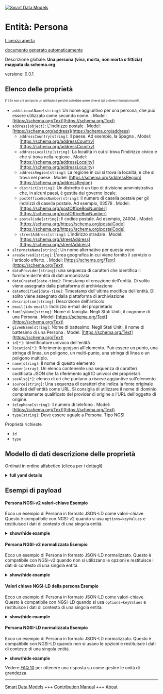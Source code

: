 <!-- 10-Header -->    
[![Smart Data Models](https://smartdatamodels.org/wp-content/uploads/2022/01/SmartDataModels_logo.png "Logo")](https://smartdatamodels.org)    
Entità: Persona    
===============<!-- /10-Header -->    
<!-- 15-License -->    
[Licenza aperta](https://github.com/smart-data-models//dataModel.Organization/blob/master/Person/LICENSE.md)    
[documento generato automaticamente](https://docs.google.com/presentation/d/e/2PACX-1vTs-Ng5dIAwkg91oTTUdt8ua7woBXhPnwavZ0FxgR8BsAI_Ek3C5q97Nd94HS8KhP-r_quD4H0fgyt3/pub?start=false&loop=false&delayms=3000#slide=id.gb715ace035_0_60)    
<!-- /15-License -->    
<!-- 20-Description -->    
Descrizione globale: **Una persona (viva, morta, non morta o fittizia) mappata da schema.org**    
versione: 0.0.1    
<!-- /20-Description -->    
<!-- 30-PropertiesList -->    
## Elenco delle proprietà    
<sup><sub>[*] Se non c'è un tipo in un attributo è perché potrebbe avere diversi tipi o diversi formati/modelli</sub></sup>.    
- `additionalName[string]`: Un nome aggiuntivo per una persona, che può essere utilizzato come secondo nome.  . Model: [https://schema.org/Text](https://schema.org/Text)- `address[object]`: L'indirizzo postale  . Model: [https://schema.org/address](https://schema.org/address)	- `addressCountry[string]`: Il paese. Ad esempio, la Spagna  . Model: [https://schema.org/addressCountry](https://schema.org/addressCountry)    
	- `addressLocality[string]`: La località in cui si trova l'indirizzo civico e che si trova nella regione  . Model: [https://schema.org/addressLocality](https://schema.org/addressLocality)    
	- `addressRegion[string]`: La regione in cui si trova la località, e che si trova nel paese  . Model: [https://schema.org/addressRegion](https://schema.org/addressRegion)    
	- `district[string]`: Un distretto è un tipo di divisione amministrativa che, in alcuni paesi, è gestita dal governo locale.      
	- `postOfficeBoxNumber[string]`: Il numero di casella postale per gli indirizzi di casella postale. Ad esempio, 03578  . Model: [https://schema.org/postOfficeBoxNumber](https://schema.org/postOfficeBoxNumber)    
	- `postalCode[string]`: Il codice postale. Ad esempio, 24004  . Model: [https://schema.org/https://schema.org/postalCode](https://schema.org/https://schema.org/postalCode)    
	- `streetAddress[string]`: L'indirizzo stradale  . Model: [https://schema.org/streetAddress](https://schema.org/streetAddress)    
- `alternateName[string]`: Un nome alternativo per questa voce  - `areaServed[string]`: L'area geografica in cui viene fornito il servizio o l'articolo offerto.  . Model: [https://schema.org/Text](https://schema.org/Text)- `dataProvider[string]`: una sequenza di caratteri che identifica il fornitore dell'entità di dati armonizzata  - `dateCreated[date-time]`: Timestamp di creazione dell'entità. Di solito viene assegnato dalla piattaforma di archiviazione  - `dateModified[date-time]`: Timestamp dell'ultima modifica dell'entità. Di solito viene assegnato dalla piattaforma di archiviazione  - `description[string]`: Descrizione dell'articolo  - `email[idn-email]`: Indirizzo e-mail del proprietario  - `familyName[string]`: Nome di famiglia. Negli Stati Uniti, il cognome di una Persona  . Model: [https://schema.org/Text](https://schema.org/Text)- `givenName[string]`: Nome di battesimo. Negli Stati Uniti, il nome di battesimo di una Persona  . Model: [https://schema.org/Text](https://schema.org/Text)- `id[*]`: Identificatore univoco dell'entità  - `location[*]`: Riferimento geojson all'elemento. Può essere un punto, una stringa di linea, un poligono, un multi-punto, una stringa di linea o un poligono multiplo.  - `name[string]`: Il nome di questo elemento  - `owner[array]`: Un elenco contenente una sequenza di caratteri codificata JSON che fa riferimento agli ID univoci dei proprietari.  - `seeAlso[*]`: elenco di uri che puntano a risorse aggiuntive sull'elemento  - `source[string]`: Una sequenza di caratteri che indica la fonte originale dei dati dell'entità come URL. Si consiglia di utilizzare il nome di dominio completamente qualificato del provider di origine o l'URL dell'oggetto di origine.  - `telephone[string]`: Il numero di telefono  . Model: [https://schema.org/Text](https://schema.org/Text)- `type[string]`: Deve essere uguale a Persona. Tipo NGSI  <!-- /30-PropertiesList -->    
<!-- 35-RequiredProperties -->    
Proprietà richieste    
- `id`  - `type`  <!-- /35-RequiredProperties -->    
<!-- 40-RequiredProperties -->    
<!-- /40-RequiredProperties -->    
<!-- 50-DataModelHeader -->    
## Modello di dati descrizione delle proprietà    
Ordinati in ordine alfabetico (clicca per i dettagli)    
<!-- /50-DataModelHeader -->    
<!-- 60-ModelYaml -->    
<details><summary><strong>full yaml details</strong></summary>      
```yaml    
Person:      
  description: 'A person (alive, dead, undead, or fictional) mapped from schema.org'      
  properties:      
    additionalName:      
      description: 'An additional name for a Person, can be used for a middle name'      
      type: string      
      x-ngsi:      
        model: https://schema.org/Text      
        type: Property      
    address:      
      description: The mailing address      
      properties:      
        addressCountry:      
          description: 'The country. For example, Spain'      
          type: string      
          x-ngsi:      
            model: https://schema.org/addressCountry      
            type: Property      
        addressLocality:      
          description: 'The locality in which the street address is, and which is in the region'      
          type: string      
          x-ngsi:      
            model: https://schema.org/addressLocality      
            type: Property      
        addressRegion:      
          description: 'The region in which the locality is, and which is in the country'      
          type: string      
          x-ngsi:      
            model: https://schema.org/addressRegion      
            type: Property      
        district:      
          description: 'A district is a type of administrative division that, in some countries, is managed by the local government'      
          type: string      
          x-ngsi:      
            type: Property      
        postOfficeBoxNumber:      
          description: 'The post office box number for PO box addresses. For example, 03578'      
          type: string      
          x-ngsi:      
            model: https://schema.org/postOfficeBoxNumber      
            type: Property      
        postalCode:      
          description: 'The postal code. For example, 24004'      
          type: string      
          x-ngsi:      
            model: https://schema.org/https://schema.org/postalCode      
            type: Property      
        streetAddress:      
          description: The street address      
          type: string      
          x-ngsi:      
            model: https://schema.org/streetAddress      
            type: Property      
        streetNr:      
          description: Number identifying a specific property on a public street      
          type: string      
          x-ngsi:      
            type: Property      
      type: object      
      x-ngsi:      
        model: https://schema.org/address      
        type: Property      
    alternateName:      
      description: An alternative name for this item      
      type: string      
      x-ngsi:      
        type: Property      
    areaServed:      
      description: The geographic area where a service or offered item is provided      
      type: string      
      x-ngsi:      
        model: https://schema.org/Text      
        type: Property      
    dataProvider:      
      description: A sequence of characters identifying the provider of the harmonised data entity      
      type: string      
      x-ngsi:      
        type: Property      
    dateCreated:      
      description: Entity creation timestamp. This will usually be allocated by the storage platform      
      format: date-time      
      type: string      
      x-ngsi:      
        type: Property      
    dateModified:      
      description: Timestamp of the last modification of the entity. This will usually be allocated by the storage platform      
      format: date-time      
      type: string      
      x-ngsi:      
        type: Property      
    description:      
      description: A description of this item      
      type: string      
      x-ngsi:      
        type: Property      
    email:      
      description: Email address of owner      
      format: idn-email      
      type: string      
      x-ngsi:      
        type: Property      
    familyName:      
      description: 'Family name. In the U.S., the last name of a Person'      
      type: string      
      x-ngsi:      
        model: https://schema.org/Text      
        type: Property      
    givenName:      
      description: 'Given name. In the U.S., the first name of a Person'      
      type: string      
      x-ngsi:      
        model: https://schema.org/Text      
        type: Property      
    id:      
      anyOf:      
        - description: Identifier format of any NGSI entity      
          maxLength: 256      
          minLength: 1      
          pattern: ^[\w\-\.\{\}\$\+\*\[\]`|~^@!,:\\]+$      
          type: string      
          x-ngsi:      
            type: Property      
        - description: Identifier format of any NGSI entity      
          format: uri      
          type: string      
          x-ngsi:      
            type: Property      
      description: Unique identifier of the entity      
      x-ngsi:      
        type: Property      
    location:      
      description: 'Geojson reference to the item. It can be Point, LineString, Polygon, MultiPoint, MultiLineString or MultiPolygon'      
      oneOf:      
        - description: Geojson reference to the item. Point      
          properties:      
            bbox:      
              items:      
                type: number      
              minItems: 4      
              type: array      
            coordinates:      
              items:      
                type: number      
              minItems: 2      
              type: array      
            type:      
              enum:      
                - Point      
              type: string      
          required:      
            - type      
            - coordinates      
          title: GeoJSON Point      
          type: object      
          x-ngsi:      
            type: GeoProperty      
        - description: Geojson reference to the item. LineString      
          properties:      
            bbox:      
              items:      
                type: number      
              minItems: 4      
              type: array      
            coordinates:      
              items:      
                items:      
                  type: number      
                minItems: 2      
                type: array      
              minItems: 2      
              type: array      
            type:      
              enum:      
                - LineString      
              type: string      
          required:      
            - type      
            - coordinates      
          title: GeoJSON LineString      
          type: object      
          x-ngsi:      
            type: GeoProperty      
        - description: Geojson reference to the item. Polygon      
          properties:      
            bbox:      
              items:      
                type: number      
              minItems: 4      
              type: array      
            coordinates:      
              items:      
                items:      
                  items:      
                    type: number      
                  minItems: 2      
                  type: array      
                minItems: 4      
                type: array      
              type: array      
            type:      
              enum:      
                - Polygon      
              type: string      
          required:      
            - type      
            - coordinates      
          title: GeoJSON Polygon      
          type: object      
          x-ngsi:      
            type: GeoProperty      
        - description: Geojson reference to the item. MultiPoint      
          properties:      
            bbox:      
              items:      
                type: number      
              minItems: 4      
              type: array      
            coordinates:      
              items:      
                items:      
                  type: number      
                minItems: 2      
                type: array      
              type: array      
            type:      
              enum:      
                - MultiPoint      
              type: string      
          required:      
            - type      
            - coordinates      
          title: GeoJSON MultiPoint      
          type: object      
          x-ngsi:      
            type: GeoProperty      
        - description: Geojson reference to the item. MultiLineString      
          properties:      
            bbox:      
              items:      
                type: number      
              minItems: 4      
              type: array      
            coordinates:      
              items:      
                items:      
                  items:      
                    type: number      
                  minItems: 2      
                  type: array      
                minItems: 2      
                type: array      
              type: array      
            type:      
              enum:      
                - MultiLineString      
              type: string      
          required:      
            - type      
            - coordinates      
          title: GeoJSON MultiLineString      
          type: object      
          x-ngsi:      
            type: GeoProperty      
        - description: Geojson reference to the item. MultiLineString      
          properties:      
            bbox:      
              items:      
                type: number      
              minItems: 4      
              type: array      
            coordinates:      
              items:      
                items:      
                  items:      
                    items:      
                      type: number      
                    minItems: 2      
                    type: array      
                  minItems: 4      
                  type: array      
                type: array      
              type: array      
            type:      
              enum:      
                - MultiPolygon      
              type: string      
          required:      
            - type      
            - coordinates      
          title: GeoJSON MultiPolygon      
          type: object      
          x-ngsi:      
            type: GeoProperty      
      x-ngsi:      
        type: GeoProperty      
    name:      
      description: The name of this item      
      type: string      
      x-ngsi:      
        type: Property      
    owner:      
      description: A List containing a JSON encoded sequence of characters referencing the unique Ids of the owner(s)      
      items:      
        anyOf:      
          - description: Identifier format of any NGSI entity      
            maxLength: 256      
            minLength: 1      
            pattern: ^[\w\-\.\{\}\$\+\*\[\]`|~^@!,:\\]+$      
            type: string      
            x-ngsi:      
              type: Property      
          - description: Identifier format of any NGSI entity      
            format: uri      
            type: string      
            x-ngsi:      
              type: Property      
        description: Unique identifier of the entity      
        x-ngsi:      
          type: Property      
      type: array      
      x-ngsi:      
        type: Property      
    seeAlso:      
      description: list of uri pointing to additional resources about the item      
      oneOf:      
        - items:      
            format: uri      
            type: string      
          minItems: 1      
          type: array      
        - format: uri      
          type: string      
      x-ngsi:      
        type: Property      
    source:      
      description: 'A sequence of characters giving the original source of the entity data as a URL. Recommended to be the fully qualified domain name of the source provider, or the URL to the source object'      
      type: string      
      x-ngsi:      
        type: Property      
    telephone:      
      description: The telephone number      
      type: string      
      x-ngsi:      
        model: https://schema.org/Text      
        type: Property      
    type:      
      description: It must be equal to Person. NGSI type      
      enum:      
        - Person      
      type: string      
      x-ngsi:      
        type: Property      
  required:      
    - id      
    - type      
  type: object      
  x-derived-from: https://schema.org/Person      
  x-disclaimer: 'Redistribution and use in source and binary forms, with or without modification, are permitted  provided that the license conditions are met. Copyleft (c) 2022 Contributors to Smart Data Models Program'      
  x-license-url: https://github.com/smart-data-models/dataModel.Organization/blob/master/Person/LICENSE.md      
  x-model-schema: https://smart-data-models.github.io/dataModel.Organization/Person/schema.json      
  x-model-tags: ""      
  x-version: 0.0.1      
```    
</details>      
<!-- /60-ModelYaml -->    
<!-- 70-MiddleNotes -->    
<!-- /70-MiddleNotes -->    
<!-- 80-Examples -->    
## Esempi di payload    
#### Persona NGSI-v2 valori-chiave Esempio    
Ecco un esempio di Persona in formato JSON-LD come valori-chiave. Questo è compatibile con NGSI-v2 quando si usa `options=keyValues` e restituisce i dati di contesto di una singola entità.    
<details><summary><strong>show/hide example</strong></summary>      
```json  
{  
  "id": "urn:ngsi-ld:dataModel:id:UZHW:27495447",  
  "type": "Person",  
  "dateCreated": "2022-05-07T06:43:37Z",  
  "dateModified": "2022-12-27T04:25:34Z",  
  "source": "",  
  "name": "CEO",  
  "alternateName": "",  
  "description": "",  
  "dataProvider": "",  
  "owner": [  
    "urn:ngsi-ld:dataModel:items:WQPT:65442393",  
    "urn:ngsi-ld:dataModel:items:ALHV:33053523"  
  ],  
  "seeAlso": [  
    "urn:ngsi-ld:dataModel:items:LHMU:67329694",  
    "urn:ngsi-ld:dataModel:items:MMZQ:64123812"  
  ],  
  "location": {  
    "type": "Point",  
    "coordinates": [  
      40.2403775,  
      170.070362  
    ]  
  },  
  "address": {  
    "streetAddress": "Franklinstrasse 13A",  
    "addressLocality": "Berlin",  
    "addressRegion": "Berlin",  
    "addressCountry": "Germany",  
    "postalCode": "10587",  
    "postOfficeBoxNumber": ""  
  },  
  "areaServed": "Worldwide",  
  "additionalName": "",  
  "familyName": "Ahle",  
  "givenName": "Ulrich",  
  "telephone": "+491741533348",  
  "email": "info@fiware.org"  
}  
```  
</details>    
#### Persona NGSI-v2 normalizzata Esempio    
Ecco un esempio di Persona in formato JSON-LD normalizzato. Questo è compatibile con NGSI-v2 quando non si utilizzano le opzioni e restituisce i dati di contesto di una singola entità.    
<details><summary><strong>show/hide example</strong></summary>      
```json  
{  
  "id": "urn:ngsi-ld:dataModel:id:UZHW:27495447",  
  "type": "Person",  
  "dateCreated": {  
    "type": "DateTime",  
    "value": "2022-05-07T06:43:37Z"  
  },  
  "dateModified": {  
    "type": "DateTime",  
    "value": "2022-12-27T04:25:34Z"  
  },  
  "source": {  
    "type": "Text",  
    "value": ""  
  },  
  "name": {  
    "type": "Text",  
    "value": "CEO"  
  },  
  "alternateName": {  
    "type": "Text",  
    "value": ""  
  },  
  "description": {  
    "type": "Text",  
    "value": ""  
  },  
  "dataProvider": {  
    "type": "Text",  
    "value": "Web"  
  },  
  "owner": {  
    "type": "StructuredValue",  
    "value": [  
      "urn:ngsi-ld:dataModel:items:WQPT:65442393",  
      "urn:ngsi-ld:dataModel:items:ALHV:33053523"  
    ]  
  },  
  "seeAlso": {  
    "type": "StructuredValue",  
    "value": [  
      "urn:ngsi-ld:dataModel:items:LHMU:67329694",  
      "urn:ngsi-ld:dataModel:items:MMZQ:64123812"  
    ]  
  },  
  "location": {  
    "type": "geo:json",  
    "value": {  
      "type": "Point",  
      "coordinates": [  
        52.52,  
        13.405  
      ]  
    }  
  },  
  "address": {  
    "type": "StructuredValue",  
    "value": {  
      "streetAddress": "Franklinstrasse 13A",  
      "addressLocality": "Berlin",  
      "addressRegion": "Berlin",  
      "addressCountry": "Germany",  
      "postalCode": "10587",  
      "postOfficeBoxNumber": ""  
    }  
  },  
  "areaServed": {  
    "type": "Text",  
    "value": "Worldwide"  
  },  
  "additionalName": {  
    "type": "Text",  
    "value": ""  
  },  
  "familyName": {  
    "type": "Text",  
    "value": "Ahle"  
  },  
  "givenName": {  
    "type": "Text",  
    "value": "Ulrich"  
  },  
  "telephone": {  
    "type": "Text",  
    "value": "+491741533348"  
  },  
  "email": {  
    "type": "Text",  
    "value": "info@fiware.org"  
  }  
}  
```  
</details>    
#### Valori chiave NGSI-LD della persona Esempio    
Ecco un esempio di Persona in formato JSON-LD come valori-chiave. Questo è compatibile con NGSI-LD quando si usa `options=keyValues` e restituisce i dati di contesto di una singola entità.    
<details><summary><strong>show/hide example</strong></summary>      
```json  
{  
  "id": "urn:ngsi-ld:dataModel:id:UZHW:27495447",  
  "type": "Person",  
  "dateCreated": "2022-05-07T06:43:37Z",  
  "dateModified": "2022-12-27T04:25:34Z",  
  "source": "",  
  "name": "CEO",  
  "alternateName": "",  
  "description": "",  
  "dataProvider": "",  
  "owner": [  
    "urn:ngsi-ld:dataModel:items:WQPT:65442393",  
    "urn:ngsi-ld:dataModel:items:ALHV:33053523"  
  ],  
  "seeAlso": [  
    "urn:ngsi-ld:dataModel:items:LHMU:67329694",  
    "urn:ngsi-ld:dataModel:items:MMZQ:64123812"  
  ],  
  "location": {  
    "type": "Point",  
    "coordinates": [  
      40.2403775,  
      170.070362  
    ]  
  },  
  "address": {  
    "streetAddress": "Franklinstrasse 13A",  
    "addressLocality": "Berlin",  
    "addressRegion": "Berlin",  
    "addressCountry": "Germany",  
    "postalCode": "10587",  
    "postOfficeBoxNumber": ""  
  },  
  "areaServed": "Worldwide",  
  "additionalName": "",  
  "familyName": "Ahle",  
  "givenName": "Ulrich",  
  "telephone": "+491741533348",  
  "email": "info@fiware.org",  
  "@context": [  
    "https://raw.githubusercontent.com/smart-data-models/dataModel.Organization/master/context.jsonld"  
  ]  
}  
```  
</details>    
#### Persona NGSI-LD normalizzata Esempio    
Ecco un esempio di Persona in formato JSON-LD normalizzato. Questo è compatibile con NGSI-LD quando non si usano le opzioni e restituisce i dati di contesto di una singola entità.    
<details><summary><strong>show/hide example</strong></summary>      
```json  
{  
  "id": "urn:ngsi-ld:dataModel:id:UZHW:27495447",  
  "type": "Person",  
  "dateCreated": {  
    "type": "Property",  
    "value": {  
      "@type": "date-time",  
      "@value": "2022-05-07T06:43:37Z"  
    }  
  },  
  "dateModified": {  
    "type": "Property",  
    "value": {  
      "@type": "date-time",  
      "@value": "2022-12-27T04:25:34Z"  
    }  
  },  
  "source": {  
    "type": "Property",  
    "value": ""  
  },  
  "name": {  
    "type": "Property",  
    "value": "CEO"  
  },  
  "alternateName": {  
    "type": "Property",  
    "value": ""  
  },  
  "description": {  
    "type": "Property",  
    "value": ""  
  },  
  "dataProvider": {  
    "type": "Property",  
    "value": "Web"  
  },  
  "owner": {  
    "type": "Property",  
    "value": [  
      "urn:ngsi-ld:dataModel:items:WQPT:65442393",  
      "urn:ngsi-ld:dataModel:items:ALHV:33053523"  
    ]  
  },  
  "seeAlso": {  
    "type": "Property",  
    "value": [  
      "urn:ngsi-ld:dataModel:items:LHMU:67329694",  
      "urn:ngsi-ld:dataModel:items:MMZQ:64123812"  
    ]  
  },  
  "location": {  
    "type": "Geoproperty",  
    "value": {  
      "type": "Point",  
      "coordinates": [  
        52.52,  
        13.4050  
      ]  
    }  
  },  
  "address": {  
    "type": "Property",  
    "value": {  
      "streetAddress": "Franklinstrasse 13A",  
      "addressLocality": "Berlin",  
      "addressRegion": "Berlin",  
      "addressCountry": "Germany",  
      "postalCode": "10587",  
      "postOfficeBoxNumber": ""  
    }  
  },  
  "areaServed": {  
    "type": "Property",  
    "value": "Worldwide"  
  },  
  "additionalName": {  
    "type": "Property",  
    "value": ""  
  },  
  "familyName": {  
    "type": "Property",  
    "value": "Ahle"  
  },  
  "givenName": {  
    "type": "Property",  
    "value": "Ulrich"  
  },  
  "telephone": {  
    "type": "Property",  
    "value": "+491741533348"  
  },  
  "email": {  
    "type": "Property",  
    "value": "info@fiware.org"  
  },  
  "@context": [  
    "https://raw.githubusercontent.com/smart-data-models/dataModel.Organization/master/context.jsonld"  
  ]  
}  
```  
</details><!-- /80-Examples -->    
<!-- 90-FooterNotes -->    
<!-- /90-FooterNotes -->    
<!-- 95-Units -->    
Vedere [FAQ 10](https://smartdatamodels.org/index.php/faqs/) per ottenere una risposta su come gestire le unità di grandezza.    
<!-- /95-Units -->    
<!-- 97-LastFooter -->    
---    
[Smart Data Models](https://smartdatamodels.org) +++ [Contribution Manual](https://bit.ly/contribution_manual) +++ [About](https://bit.ly/Introduction_SDM)<!-- /97-LastFooter -->    
